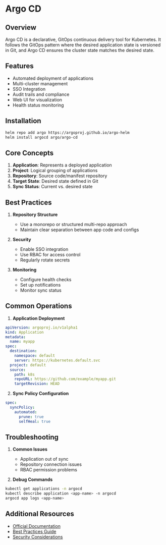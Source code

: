 # Argo CD

## Overview
Argo CD is a declarative, GitOps continuous delivery tool for Kubernetes. It follows the GitOps pattern where the desired application state is versioned in Git, and Argo CD ensures the cluster state matches the desired state.

## Features
- Automated deployment of applications
- Multi-cluster management
- SSO Integration
- Audit trails and compliance
- Web UI for visualization
- Health status monitoring

## Installation

```bash
helm repo add argo https://argoproj.github.io/argo-helm
helm install argocd argo/argo-cd
```

## Core Concepts
1. **Application**: Represents a deployed application
2. **Project**: Logical grouping of applications
3. **Repository**: Source code/manifest repository
4. **Target State**: Desired state defined in Git
5. **Sync Status**: Current vs. desired state

## Best Practices
1. **Repository Structure**
   - Use a monorepo or structured multi-repo approach
   - Maintain clear separation between app code and configs

2. **Security**
   - Enable SSO integration
   - Use RBAC for access control
   - Regularly rotate secrets

3. **Monitoring**
   - Configure health checks
   - Set up notifications
   - Monitor sync status

## Common Operations
1. **Application Deployment**
```yaml
apiVersion: argoproj.io/v1alpha1
kind: Application
metadata:
  name: myapp
spec:
  destination:
    namespace: default
    server: https://kubernetes.default.svc
  project: default
  source:
    path: k8s
    repoURL: https://github.com/example/myapp.git
    targetRevision: HEAD
```

2. **Sync Policy Configuration**
```yaml
spec:
  syncPolicy:
    automated:
      prune: true
      selfHeal: true
```

## Troubleshooting
1. **Common Issues**
   - Application out of sync
   - Repository connection issues
   - RBAC permission problems

2. **Debug Commands**
```bash
kubectl get applications -n argocd
kubectl describe application <app-name> -n argocd
argocd app logs <app-name>
```

## Additional Resources
- [Official Documentation](https://argo-cd.readthedocs.io/)
- [Best Practices Guide](https://argo-cd.readthedocs.io/en/stable/user-guide/best_practices/)
- [Security Considerations](https://argo-cd.readthedocs.io/en/stable/operator-manual/security/)